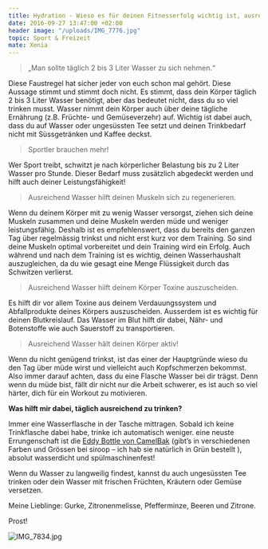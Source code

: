 ```yaml
---
title: Hydration - Wieso es für deinen Fitnesserfolg wichtig ist, ausreichend zu trinken
date: 2016-09-27 13:47:00 +02:00
header image: "/uploads/IMG_7776.jpg"
topic: Sport & Freizeit
mate: Xenia
---
```


>„Man sollte täglich 2 bis 3 Liter Wasser zu sich nehmen.“

Diese Faustregel hat sicher jeder von euch schon mal gehört. Diese Aussage stimmt und stimmt doch nicht. Es stimmt, dass dein Körper täglich 2 bis 3 Liter Wasser benötigt, aber das bedeutet nicht, dass du so viel trinken musst. Wasser nimmt dein Körper auch über deine tägliche Ernährung (z.B. Früchte- und Gemüseverzehr) auf. Wichtig ist dabei auch, dass du auf Wasser oder ungesüssten Tee setzt und deinen Trinkbedarf nicht mit Süssgetränken und Kaffee deckst.

> Sportler brauchen mehr!

Wer Sport treibt, schwitzt je nach körperlicher Belastung bis zu 2 Liter Wasser pro Stunde. Dieser Bedarf muss zusätzlich abgedeckt werden und hilft auch deiner Leistungsfähigkeit!

> Ausreichend Wasser hilft deinen Muskeln sich zu regenerieren.

Wenn du deinem Körper mit zu wenig Wasser versorgst, ziehen sich deine Muskeln zusammen und deine Muskeln werden müde und weniger leistungsfähig. Deshalb ist es empfehlenswert, dass du bereits den ganzen Tag über regelmässig trinkst und nicht erst kurz vor dem Training. So sind deine Muskeln optimal vorbereitet und dein Training wird ein Erfolg. Auch während und nach dem Training ist es wichtig, deinen Wasserhaushalt auszugleichen, da du wie gesagt eine Menge Flüssigkeit durch das Schwitzen verlierst.

> Ausreichend Wasser hilft deinem Körper Toxine auszuscheiden.

Es hilft dir vor allem Toxine aus deinem Verdauungssystem und Abfallprodukte deines Körpers auszuscheiden. Ausserdem ist es wichtig für deinen Blutkreislauf. Das Wasser im Blut hilft dir dabei, Nähr- und Botenstoffe wie auch Sauerstoff zu transportieren.

>Ausreichend Wasser hält deinen Körper aktiv!

Wenn du nicht genügend trinkst, ist das einer der Hauptgründe wieso du den Tag über müde wirst und vielleicht auch Kopfschmerzen bekommst. Also immer darauf achten, dass du eine Flasche Wasser bei dir trägst. Denn wenn du müde bist, fällt dir nicht nur die Arbeit schwerer, es ist auch so viel härter, dich für ein Workout zu motivieren.

**Was hilft mir dabei, täglich ausreichend zu trinken?**

Immer eine Wasserflasche in der Tasche mittragen. Sobald ich keine Trinkflasche dabei habe, trinke ich automatisch weniger. eine neuste Errungenschaft ist die [Eddy Bottle von CamelBak](https://siroop.ch/search?q=Camelbak\+Eddy\+Bottle&utm_source=smates&utm_medium=editorial&utm_campaign=smates_q416_xenia&utm_content=eddybottle) (gibt’s in verschiedenen Farben und Grössen bei siroop – ich hab sie natürlich in Grün bestellt ), absolut wasserdicht und spülmaschinenfest!

Wenn du Wasser zu langweilig findest, kannst du auch ungesüssten Tee trinken oder dein Wasser mit frischen Früchten, Kräutern oder Gemüse versetzen.

Meine Lieblinge: Gurke, Zitronenmelisse, Pfefferminze, Beeren und Zitrone.

Prost!

![IMG_7834.jpg](/uploads/IMG_7834.jpg)